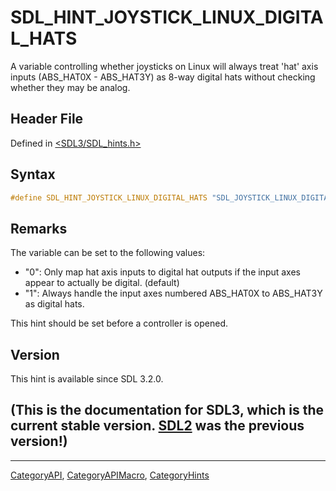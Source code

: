 # SDL_HINT_JOYSTICK_LINUX_DIGITAL_HATS

A variable controlling whether joysticks on Linux will always treat 'hat' axis inputs (ABS_HAT0X - ABS_HAT3Y) as 8-way digital hats without checking whether they may be analog.

## Header File

Defined in [<SDL3/SDL_hints.h>](https://github.com/libsdl-org/SDL/blob/main/include/SDL3/SDL_hints.h)

## Syntax

```c
#define SDL_HINT_JOYSTICK_LINUX_DIGITAL_HATS "SDL_JOYSTICK_LINUX_DIGITAL_HATS"
```

## Remarks

The variable can be set to the following values:

- "0": Only map hat axis inputs to digital hat outputs if the input axes
  appear to actually be digital. (default)
- "1": Always handle the input axes numbered ABS_HAT0X to ABS_HAT3Y as
  digital hats.

This hint should be set before a controller is opened.

## Version

This hint is available since SDL 3.2.0.

## (This is the documentation for SDL3, which is the current stable version. [SDL2](https://wiki.libsdl.org/SDL2/) was the previous version!)



----
[CategoryAPI](CategoryAPI), [CategoryAPIMacro](CategoryAPIMacro), [CategoryHints](CategoryHints)

